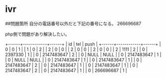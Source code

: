 # ivr

##問題箇所
自分の電話番号以外だと下記の番号になる。
266696687

php側で問題があり解決したい。

+------+------------+------+
| id   | tel        | push |
+------+------------+------+
|    0 |          0 |    1 |
|    1 |          0 |    2 |
|    2 |          0 |    0 |
|    2 |          0 |    0 |
|    2 |          0 |    0 |
|    2 |       1111 |    2 |
|    0 |    2397330 |    1 |
|    0 | 2147483647 |    2 |
|    0 |       NULL | NULL |
|    0 | 2147483647 |    1 |
|    0 |       NULL | NULL |
|    0 | 2147483647 |    1 |
|    0 | 2147483647 |    1 |
|    0 | 2147483647 |    2 |
|    0 | 2147483647 |    1 |
|    0 | 2147483647 |    1 |
|    0 | 2147483647 |    2 |
|    0 | 2147483647 |    1 |
|    0 |  266696687 |    1 |

